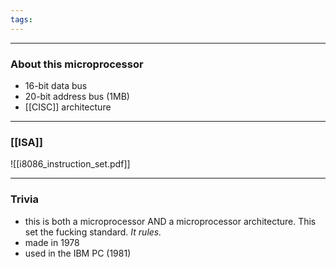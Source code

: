 ```yaml
---
tags:
---
```

---

### About this microprocessor

- 16-bit data bus
- 20-bit address bus (1MB)
- [[CISC]] architecture

---

### [[ISA]]

![[i8086_instruction_set.pdf]]

---

### Trivia

- this is both a microprocessor AND a microprocessor architecture. This set the fucking standard. _It rules._
- made in 1978
- used in the IBM PC (1981)